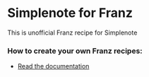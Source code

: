 # Simplenote for Franz
This is unofficial Franz recipe for Simplenote

### How to create your own Franz recipes:
* [Read the documentation](https://github.com/meetfranz/plugins)
